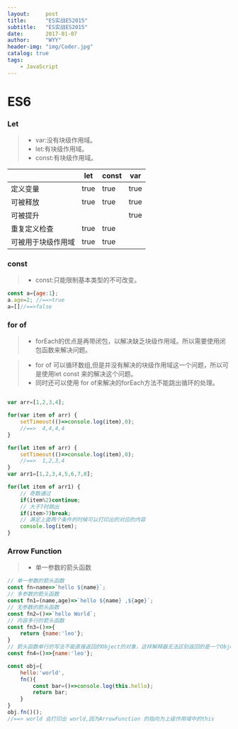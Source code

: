 ```yaml
---
layout:     post
title:      "ES实战ES2015"
subtitle:   "ES实战ES2015"
date:       2017-01-07
author:     "WYY"
header-img: "img/Coder.jpg"
catalog: true
tags:
    - JavaScript
---
```


# ES6 

### Let 

>- var:没有块级作用域。
>- let:有块级作用域。
>- const:有块级作用域。

||let|const|var|
|--|--|--|--|
|定义变量|true|true|true|
|可被释放|true|true|true|
|可被提升|||true|
|重复定义检查|true|true||
|可被用于块级作用域|true|true||

### const

>- const:只能限制基本类型的不可改变。

```javascript
const a={age:1};
a.age=2; //==>true
a=[]//==>false
```

### for of

>- forEach的优点是再带闭包，以解决缺乏块级作用域。所以需要使用闭包函数来解决问题。

>- for of 可以循环数组,但是并没有解决的块级作用域这一个问题，所以可是使用let const 来的解决这个问题。
>- 同时还可以使用 for of来解决的forEach方法不能跳出循环的处理。

```javascript

var arr=[1,2,3,4];

for(var item of arr) {
    setTimeout(()=>console.log(item),0);
    //==>  4,4,4,4
}

for(let item of arr) {
    setTimeout(()=>console.log(item),0);
    //==>  1,2,3,4
}
var arr1=[1,2,3,4,5,6,7,8];

for(let item of arr1) {
    // 奇数通过
    if(item%2)continue;
    // 大于7时跳出
    if(item>7)break;
    // 满足上面两个条件的时候可以打印出的对应的内容
    console.log(item);
}
```

### Arrow Function

>- 单一参数的箭头函数
```javascript
// 单一参数的箭头函数
const fn=name=>`hello ${name}`;
// 多参数的箭头函数
const fn1=(name,age)=>`hello ${name} ,${age}`;
// 无参数的箭头函数
const fn2=()=>`hello World`;
// 内容多行的箭头函数
const fn3=()=>{
    return {name:'leo'};
}
// 箭头函数单行的写法不能直接返回的Object的对象，这样解释器无法区别返回的是一个Object，还是一个块级的作用域。
const fn4=()=>{name:'leo'};

const obj={
    hello:'world',
    fn(){
        const bar=()=>console.log(this.hello);
        return bar;
    }
}
obj.fn()();
//==> world 会打印出 world,因为ArrowFunction 的指向为上级作用域中的this
```